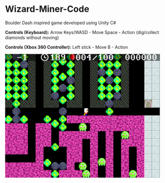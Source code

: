 # Wizard-Miner-Code
Boulder Dash inspired game developed using Unity C#

**Controls (Keyboard):** 
Arrow Keys/WASD - Move
Space - Action (dig/collect diamonds without moving)

**Controls (Xbox 360 Controller):** 
Left stick - Move
B - Action

![Gameplay Screenshot](wizard-miner-2.png)
